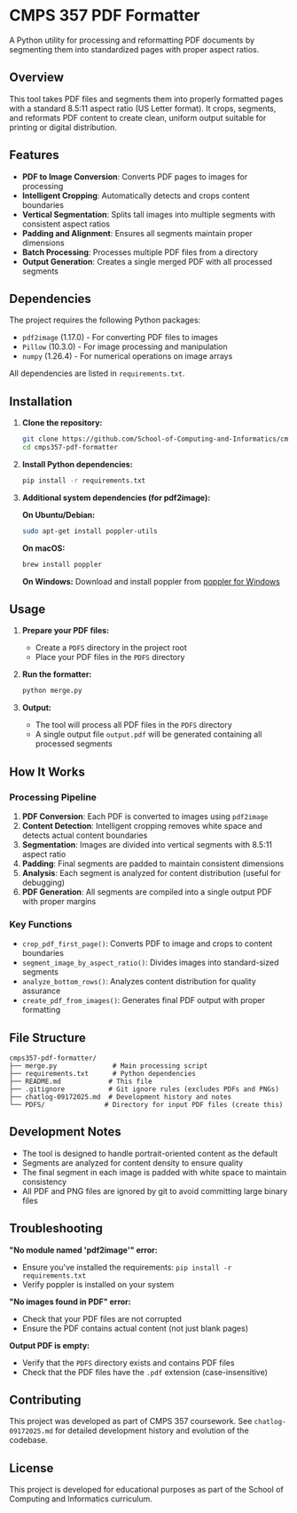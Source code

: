 # CMPS 357 PDF Formatter

A Python utility for processing and reformatting PDF documents by segmenting them into standardized pages with proper aspect ratios.

## Overview

This tool takes PDF files and segments them into properly formatted pages with a standard 8.5:11 aspect ratio (US Letter format). It crops, segments, and reformats PDF content to create clean, uniform output suitable for printing or digital distribution.

## Features

- **PDF to Image Conversion**: Converts PDF pages to images for processing
- **Intelligent Cropping**: Automatically detects and crops content boundaries
- **Vertical Segmentation**: Splits tall images into multiple segments with consistent aspect ratios
- **Padding and Alignment**: Ensures all segments maintain proper dimensions
- **Batch Processing**: Processes multiple PDF files from a directory
- **Output Generation**: Creates a single merged PDF with all processed segments

## Dependencies

The project requires the following Python packages:

- `pdf2image` (1.17.0) - For converting PDF files to images
- `Pillow` (10.3.0) - For image processing and manipulation
- `numpy` (1.26.4) - For numerical operations on image arrays

All dependencies are listed in `requirements.txt`.

## Installation

1. **Clone the repository:**
   ```bash
   git clone https://github.com/School-of-Computing-and-Informatics/cmps357-pdf-formatter.git
   cd cmps357-pdf-formatter
   ```

2. **Install Python dependencies:**
   ```bash
   pip install -r requirements.txt
   ```

3. **Additional system dependencies (for pdf2image):**
   
   **On Ubuntu/Debian:**
   ```bash
   sudo apt-get install poppler-utils
   ```
   
   **On macOS:**
   ```bash
   brew install poppler
   ```
   
   **On Windows:**
   Download and install poppler from [poppler for Windows](http://blog.alivate.com.au/poppler-windows/)

## Usage

1. **Prepare your PDF files:**
   - Create a `PDFS` directory in the project root
   - Place your PDF files in the `PDFS` directory

2. **Run the formatter:**
   ```bash
   python merge.py
   ```

3. **Output:**
   - The tool will process all PDF files in the `PDFS` directory
   - A single output file `output.pdf` will be generated containing all processed segments

## How It Works

### Processing Pipeline

1. **PDF Conversion**: Each PDF is converted to images using `pdf2image`
2. **Content Detection**: Intelligent cropping removes white space and detects actual content boundaries
3. **Segmentation**: Images are divided into vertical segments with 8.5:11 aspect ratio
4. **Padding**: Final segments are padded to maintain consistent dimensions
5. **Analysis**: Each segment is analyzed for content distribution (useful for debugging)
6. **PDF Generation**: All segments are compiled into a single output PDF with proper margins

### Key Functions

- `crop_pdf_first_page()`: Converts PDF to image and crops to content boundaries
- `segment_image_by_aspect_ratio()`: Divides images into standard-sized segments
- `analyze_bottom_rows()`: Analyzes content distribution for quality assurance
- `create_pdf_from_images()`: Generates final PDF output with proper formatting

## File Structure

```
cmps357-pdf-formatter/
├── merge.py              # Main processing script
├── requirements.txt      # Python dependencies
├── README.md            # This file
├── .gitignore           # Git ignore rules (excludes PDFs and PNGs)
├── chatlog-09172025.md  # Development history and notes
└── PDFS/               # Directory for input PDF files (create this)
```

## Development Notes

- The tool is designed to handle portrait-oriented content as the default
- Segments are analyzed for content density to ensure quality
- The final segment in each image is padded with white space to maintain consistency
- All PDF and PNG files are ignored by git to avoid committing large binary files

## Troubleshooting

**"No module named 'pdf2image'" error:**
- Ensure you've installed the requirements: `pip install -r requirements.txt`
- Verify poppler is installed on your system

**"No images found in PDF" error:**
- Check that your PDF files are not corrupted
- Ensure the PDF contains actual content (not just blank pages)

**Output PDF is empty:**
- Verify that the `PDFS` directory exists and contains PDF files
- Check that the PDF files have the `.pdf` extension (case-insensitive)

## Contributing

This project was developed as part of CMPS 357 coursework. See `chatlog-09172025.md` for detailed development history and evolution of the codebase.

## License

This project is developed for educational purposes as part of the School of Computing and Informatics curriculum.